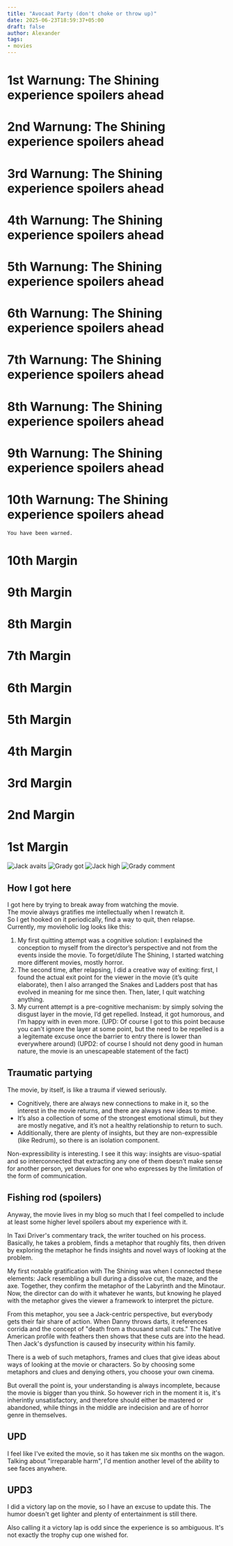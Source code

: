 ```yaml
---
title: "Avocaat Party (don't choke or throw up)"
date: 2025-06-23T18:59:37+05:00
draft: false
author: Alexander
tags:
- movies
---
```


# 1st Warnung: The Shining experience spoilers ahead
# 2nd Warnung: The Shining experience spoilers ahead
# 3rd Warnung: The Shining experience spoilers ahead
# 4th Warnung: The Shining experience spoilers ahead
# 5th Warnung: The Shining experience spoilers ahead
# 6th Warnung: The Shining experience spoilers ahead
# 7th Warnung: The Shining experience spoilers ahead
# 8th Warnung: The Shining experience spoilers ahead
# 9th Warnung: The Shining experience spoilers ahead
# 10th Warnung: The Shining experience spoilers ahead

~~~
You have been warned.
~~~

# 10th Margin
# 9th Margin
# 8th Margin
# 7th Margin
# 6th Margin
# 5th Margin
# 4th Margin
# 3rd Margin
# 2nd Margin
# 1st Margin

![Jack avaits](/blog/avocaat-1.jpg)
![Grady got](/blog/avocaat-2.jpg)
![Jack high](/blog/avocaat-3.jpg)
![Grady comment](/blog/avocaat-4.jpg)

## How I got here

I got here by trying to break away from watching the movie.  
The movie always gratifies me intellectually when I rewatch it.  
So I get hooked on it periodically, find a way to quit, then relapse.  
Currently, my movieholic log looks like this:

1. My first quitting attempt was a cognitive solution: I explained the conception to myself from the director’s perspective and not from the events inside the movie. To forget/dilute The Shining, I started watching more different movies, mostly horror.  
2. The second time, after relapsing, I did a creative way of exiting: first, I found the actual exit point for the viewer in the movie (it’s quite elaborate), then I also arranged the Snakes and Ladders post that has evolved in meaning for me since then. Then, later, I quit watching anything.
3. My current attempt is a pre-cognitive mechanism: by simply solving the disgust layer in the movie, I’d get repelled. Instead, it got humorous, and I’m happy with in even more. (UPD: Of course I got to this point because you can't ignore the layer at some point, but the need to be repelled is a a legitemate excuse once the barrier to entry there is lower than everywhere around)
(UPD2: of course I should not deny good in human nature, the movie is an unescapeable statement of the fact)

## Traumatic partying

The movie, by itself, is like a trauma if viewed seriously.

- Cognitively, there are always new connections to make in it, so the interest in the movie returns, and there are always new ideas to mine.  
- It’s also a collection of some of the strongest emotional stimuli, but they are mostly negative, and it’s not a healthy relationship to return to such.  
- Additionally, there are plenty of insights, but they are non-expressible (like Redrum), so there is an isolation component.  

Non-expressibility is interesting.
I see it this way: insights are visuo-spatial and so interconnected that extracting any one of them doesn’t make sense for another person, yet devalues for one who expresses by the limitation of the form of communication.

## Fishing rod (spoilers)

Anyway, the movie lives in my blog so much that I feel compelled to include at least some higher level spoilers about my experience with it.  

In Taxi Driver's commentary track, the writer touched on his process.  
Basically, he takes a problem, finds a metaphor that roughly fits, then driven by exploring the metaphor he finds insights and novel ways of looking at the problem.

My first notable gratification with The Shining was when I connected these elements: Jack resembling a bull during a dissolve cut, the maze, and the axe.
Together, they confirm the metaphor of the Labyrinth and the Minotaur.
Now, the director can do with it whatever he wants, but knowing he played with the metaphor gives the viewer a framework to interpret the picture.

From this metaphor, you see a Jack-centric perspective, but everybody gets their fair share of action.
When Danny throws darts, it references corrida and the concept of "death from a thousand small cuts."
The Native American profile with feathers then shows that these cuts are into the head.
Then Jack's dysfunction is caused by insecurity within his family.

There is a web of such metaphors, frames and clues that give ideas about ways of looking at the movie or characters.
So by choosing some metaphors and clues and denying others, you choose your own cinema.

But overall the point is, your understanding is always incomplete, because the movie is bigger than you think.
So however rich in the moment it is, it's inherintly unsatisfactory, and therefore should either be mastered or abandoned, while things in the middle are indecision and are of horror genre in themselves.

## UPD

I feel like I've exited the movie, so it has taken me six months on the wagon.
Talking about "irreparable harm", I'd mention another level of the ability to see faces anywhere.

## UPD3

I did a victory lap on the movie, so I have an excuse to update this.
The humor doesn't get lighter and plenty of entertainment is still there.

Also calling it a victory lap is odd since the experience is so ambiguous.
It's not exactly the trophy cup one wished for.
